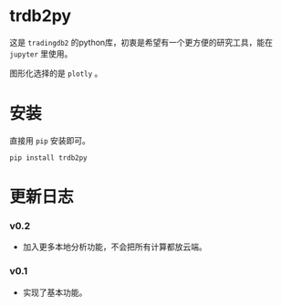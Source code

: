 # trdb2py

这是 ``tradingdb2`` 的python库，初衷是希望有一个更方便的研究工具，能在 ``jupyter`` 里使用。

图形化选择的是 ``plotly`` 。

# 安装

直接用 ``pip`` 安装即可。

```
pip install trdb2py
```

# 更新日志

### v0.2

- 加入更多本地分析功能，不会把所有计算都放云端。

### v0.1

- 实现了基本功能。

